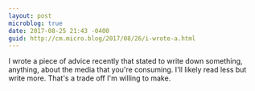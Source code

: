 ```yaml
---
layout: post
microblog: true
date: 2017-08-25 21:43 -0400
guid: http://cm.micro.blog/2017/08/26/i-wrote-a.html
---
```

I wrote a piece of advice recently that stated to write down something, anything, about the media that you're consuming. I'll likely read less but write more. That's a trade off I'm willing to make.
